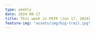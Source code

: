 ```yaml
---
type: weekly
date: 2024-06-17
title: This week in PATR (Jun 17, 2024)
feature-img: "assets/img/big-trail.jpg"
---
```



